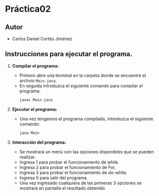 # Práctica02

## Autor

- Carlos Daniel Cortés Jiménez

## Instrucciones para ejecutar el programa.

1. **Compilar el programa:**
   - Primero abre una terminal en la carpeta donde se encuentre el archvio `Main.java`.
   - En seguida introduzca el siguiente comando para compilar el programa:
     ```bash
     javac Main.java
     ```

2. **Ejecutar el programa:**
   - Una vez tengamos el programa compilado, introduzca el siguiente comando:
     ```bash
     java Main
     ```

3. **Interacción del programa:**
   - Se mostrará un menú con las opciones disponibles que se pueden realizar.
   - Ingresa 1 para probar el funcionamiento de while.
   - Ingresa 2 para probar el funcionamiento de For.
   - Ingresa 3 para probar el funcionamiento de do-while.
   - Ingresa 0 para salir del programa.
   - Una vez ingresado cualquiera de las primeras 3 opciones se mostrará en pantalla el resultado obtenido


